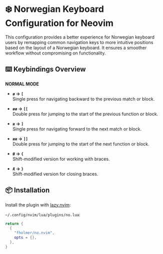 # ❄️ Norwegian Keyboard Configuration for Neovim

This configuration provides a better experience for Norwegian keyboard users by
remapping common navigation keys to more intuitive positions based on the layout
of a Norwegian keyboard. It ensures a smoother workflow without compromising on functionality.

## ⌨️ Keybindings Overview

**NORMAL MODE**

- **`ø` → `[`**  
  Single press for navigating backward to the previous match or block.

- **`øø` → `[[`**  
  Double press for jumping to the start of the previous function or block.

- **`æ` → `]`**  
  Single press for navigating forward to the next match or block.

- **`ææ` → `]]`**  
  Double press for jumping to the start of the next function or block.

- **`Ø` → `{`**  
  Shift-modified version for working with braces.

- **`Æ` → `}`**  
  Shift-modified version for closing braces.

## 📦 Installation

Install the plugin with [lazy.nvim](https://github.com/folke/lazy.nvim):

`~/.config/nvim/lua/plugins/no.lua`:

```lua
return {
  {
    "fholmer/no.nvim",
    opts = {},
  },
}
```

